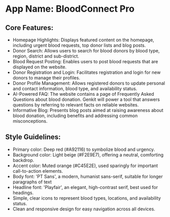 # **App Name**: BloodConnect Pro

## Core Features:

- Homepage Highlights: Displays featured content on the homepage, including urgent blood requests, top donor lists and blog posts.
- Donor Search: Allows users to search for blood donors by blood type, region, district and sub-district.
- Blood Request Posting: Enables users to post blood requests that are displayed on the website.
- Donor Registration and Login: Facilitates registration and login for new donors to manage their profiles.
- Donor Profile Management: Allows registered donors to update personal and contact information, blood type, and availability status.
- AI-Powered FAQ: The website contains a page of Frequently Asked Questions about blood donation. Genkit will power a tool that answers questions by referring to relevant facts on reliable websites.
- Informative Blog: Presents blog posts aimed at raising awareness about blood donation, including benefits and addressing common misconceptions.

## Style Guidelines:

- Primary color: Deep red (#A92116) to symbolize blood and urgency.
- Background color: Light beige (#F2E9E7), offering a neutral, comforting backdrop.
- Accent color: Muted orange (#C45E2E), used sparingly for important call-to-action elements.
- Body font: 'PT Sans', a modern, humanist sans-serif, suitable for longer paragraphs of text
- Headline font: 'Playfair', an elegant, high-contrast serif, best used for headings.
- Simple, clear icons to represent blood types, locations, and availability status.
- Clean and responsive design for easy navigation across all devices.